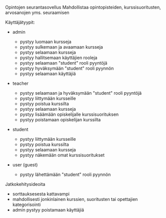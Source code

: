Opintojen seurantasovellus
Mahdollistaa opintopisteiden, kurssisuoritusten, arvosanojen yms. seuraamisen


Käyttäjätyypit:

* admin
  -  pystyy luomaan kursseja
  -  pystyy sulkemaan ja avaamaan kursseja
  -  pystyy selaamaan kursseja
  -  pystyy hallitsemaan käyttäjien rooleja
  -  pystyy selaamaan "student" rooli pyyntöjä
  -  pystyy hyväksymään "student" rooli pyynnön
  -  pystyy selaamaan käyttäjiä

* teacher
  -  pystyy selaamaan ja hyväksymään "student" rooli pyyntöjä
  -  pystyy liittymään kursseille
  -  pystyy poistua kurssilta
  -  pystyy selaamaan kursseja
  -  pystyy lisäämään opiskelijalle kurssisuorituksen
  -  pystyy poistamaan opiskelijan kurssilta

* student
  -  pystyy liittymään kursseille
  -  pystyy poistua kurssilta
  -  pystyy selaamaan kursseja
  -  pystyy näkemään omat kurssisuoritukset

* user (guest)
  -  pystyy lähettämään "student" rooli pyynnön



Jatkokehitysideoita
 - sorttauksesesta kattavampi
 - mahdollisesti jonkinlainen kurssien, suoritusten tai opettajien kategorisointi
 - admin pystyy poistamaan käyttäjiä

